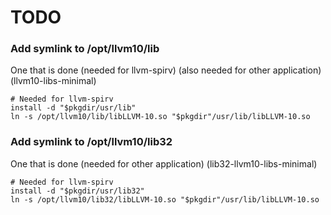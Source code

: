 # TODO

### Add symlink to /opt/llvm10/lib

One that is done (needed for llvm-spirv) (also needed for other application) (llvm10-libs-minimal)

    # Needed for llvm-spirv
    install -d "$pkgdir/usr/lib"
    ln -s /opt/llvm10/lib/libLLVM-10.so "$pkgdir"/usr/lib/libLLVM-10.so

### Add symlink to /opt/llvm10/lib32

One that is done (needed for other application) (lib32-llvm10-libs-minimal)

    # Needed for llvm-spirv
    install -d "$pkgdir/usr/lib32"
    ln -s /opt/llvm10/lib32/libLLVM-10.so "$pkgdir"/usr/lib/libLLVM-10.so
